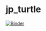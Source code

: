 # jp_turtle

[![Binder](https://mybinder.org/badge_logo.svg)](https://mybinder.org/v2/gh/lingruiluo/jp_turtle/master)
